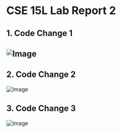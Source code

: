 # CSE 15L Lab Report 2
## 1. Code Change 1
![Image](https://snipboard.io/IZRnA1.jpg)
-
## 2. Code Change 2
![Image](https://snipboard.io/ymbvoQ.jpg)
## 3. Code Change 3
![Image](https://snipboard.io/L5FcU2.jpg)